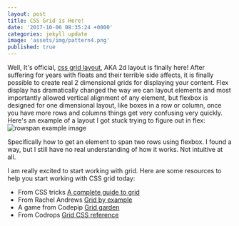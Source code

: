 ```yaml
---
layout: post
title: CSS Grid is Here!
date: '2017-10-06 08:35:24 +0000'
categories: jekyll update
image: 'assets/img/pattern4.png'
published: true
---
```

Well, It's official, [css grid layout](https://developer.mozilla.org/en-US/docs/Web/CSS/CSS_Grid_Layout), AKA 2d layout is finally here!
After suffering for years with floats and their terrible side affects, it is finally possible to create real 2 dimensional grids for displaying your content. Flex display has dramatically changed the way we can layout elements and most importantly allowed vertical alignment of any element, but flexbox is designed for one dimensional layout, like boxes in a row or column, once you have more rows and columns things get very confusing very quickly.
Here's an example of a layout I got stuck trying to figure out in flex:
![rowspan example image](https://s3-us-west-2.amazonaws.com/s.cdpn.io/104215/rowspan.png)

Specifically how to get an element to span two rows using flexbox. I found a way, but I still have no real understanding of how it works. Not intuitive at all.

I am really excited to start working with grid. Here are some resources to help you start working with CSS grid today:

+ From CSS tricks [A complete guide to grid](https://css-tricks.com/snippets/css/complete-guide-grid/)
+ From Rachel Andrews [Grid by example](https://gridbyexample.com/)
+ A game from Codepip [Grid garden](http://cssgridgarden.com/)
+ From Codrops [Grid CSS reference](https://tympanus.net/codrops/css_reference/grid/)
